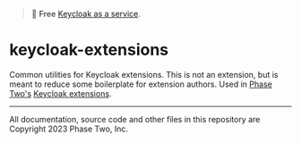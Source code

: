 > :rocket: **Free** [Keycloak as a service](https://phasetwo.io/?utm_source=github&utm_medium=readme&utm_campaign=keycloak-extesions).

# keycloak-extensions

Common utilities for Keycloak extensions. This is not an extension, but is meant to reduce some boilerplate for extension authors. Used in [Phase Two's](https://phasetwo.io) [Keycloak extensions](https://github.com/p2-inc).

---

All documentation, source code and other files in this repository are Copyright 2023 Phase Two, Inc.

